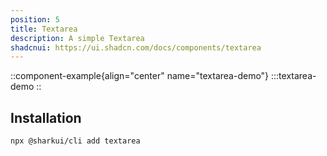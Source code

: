 ```yaml
---
position: 5
title: Textarea
description: A simple Textarea
shadcnui: https://ui.shadcn.com/docs/components/textarea
---
```


::component-example{align="center" name="textarea-demo"}
:::textarea-demo
::

## Installation

```sh
npx @sharkui/cli add textarea
```
